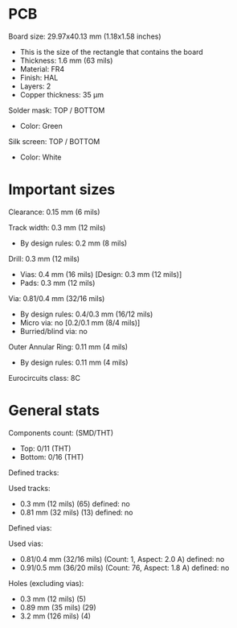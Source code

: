 # PCB

Board size: 29.97x40.13 mm (1.18x1.58 inches)

- This is the size of the rectangle that contains the board
- Thickness: 1.6 mm (63 mils)
- Material: FR4
- Finish: HAL
- Layers: 2
- Copper thickness: 35 µm

Solder mask: TOP / BOTTOM

- Color: Green

Silk screen: TOP / BOTTOM

- Color: White


# Important sizes

Clearance: 0.15 mm (6 mils)

Track width: 0.3 mm (12 mils)

- By design rules: 0.2 mm (8 mils)

Drill: 0.3 mm (12 mils)

- Vias: 0.4 mm (16 mils) [Design: 0.3 mm (12 mils)]
- Pads: 0.3 mm (12 mils)

Via: 0.81/0.4 mm (32/16 mils)

- By design rules: 0.4/0.3 mm (16/12 mils)
- Micro via: no [0.2/0.1 mm (8/4 mils)]
- Burried/blind via: no

Outer Annular Ring: 0.11 mm (4 mils)

- By design rules: 0.11 mm (4 mils)

Eurocircuits class: 8C


# General stats

Components count: (SMD/THT)

- Top: 0/11 (THT)
- Bottom: 0/16 (THT)

Defined tracks:


Used tracks:

- 0.3 mm (12 mils) (65) defined: no
- 0.81 mm (32 mils) (13) defined: no

Defined vias:


Used vias:

- 0.81/0.4 mm (32/16 mils) (Count: 1, Aspect: 2.0 A) defined: no
- 0.91/0.5 mm (36/20 mils) (Count: 76, Aspect: 1.8 A) defined: no

Holes (excluding vias):

- 0.3 mm (12 mils) (5)
- 0.89 mm (35 mils) (29)
- 3.2 mm (126 mils) (4)




